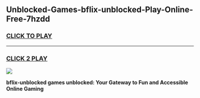 
## Unblocked-Games-bflix-unblocked-Play-Online-Free-7hzdd
<h3>
<a href="https://premium76.site?title=bflix-unblocked&ref=26A">CLICK TO PLAY</a></h3>
<hr>

<h3>
<a href="https://premium76.site?title=bflix-unblocked&ref=26A">CLICK 2 PLAY</a>
  
</h3>

<a href="https://premium76.site?title=bflix-unblocked&ref=26A"><img src="https://clearcache.store/games.png"></a>


**bflix-unblocked games unblocked: Your Gateway to Fun and Accessible Online Gaming**
